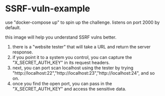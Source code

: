 # SSRF-vuln-example

use "docker-compose up" to spin up the challenge. listens on port 2000 by default.

this image will help you understand SSRF vulns better.
1. there is a "website tester" that will take a URL and return the server response. 
2. if you point it to a system you control, you can capture the "X_SECRET_AUTH_KEY" in its request headers.
3. next, you can port scan localhost using the tester by trying "http://localhost:22","http://localhost:23","http://localhost:24", and so on. 
4. once you find the open port, you can pass in the "X_SECRET_AUTH_KEY" and access the sensitive data.

